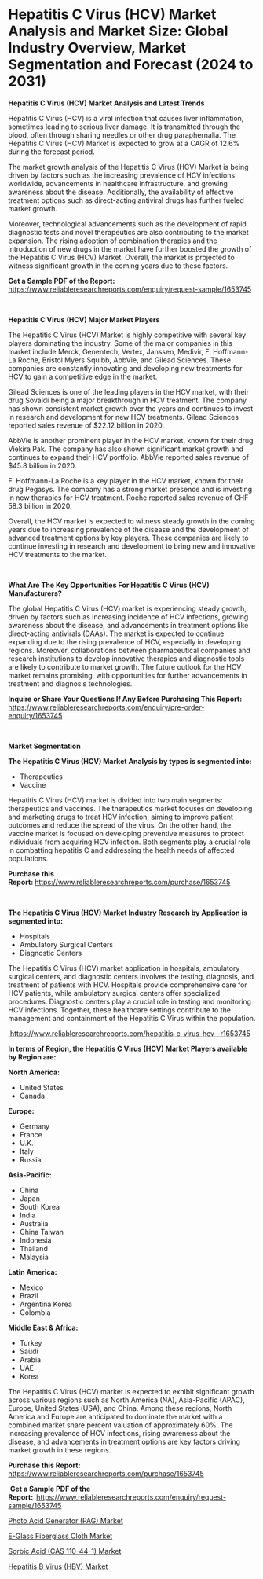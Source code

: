 <p><h1>Hepatitis C Virus (HCV) Market Analysis and Market Size: Global Industry Overview, Market Segmentation and Forecast (2024 to 2031)</h1></p><p><strong>Hepatitis C Virus (HCV) Market Analysis and Latest Trends</strong></p>
<p><p>Hepatitis C Virus (HCV) is a viral infection that causes liver inflammation, sometimes leading to serious liver damage. It is transmitted through the blood, often through sharing needles or other drug paraphernalia. The Hepatitis C Virus (HCV) Market is expected to grow at a CAGR of 12.6% during the forecast period.</p><p>The market growth analysis of the Hepatitis C Virus (HCV) Market is being driven by factors such as the increasing prevalence of HCV infections worldwide, advancements in healthcare infrastructure, and growing awareness about the disease. Additionally, the availability of effective treatment options such as direct-acting antiviral drugs has further fueled market growth.</p><p>Moreover, technological advancements such as the development of rapid diagnostic tests and novel therapeutics are also contributing to the market expansion. The rising adoption of combination therapies and the introduction of new drugs in the market have further boosted the growth of the Hepatitis C Virus (HCV) Market. Overall, the market is projected to witness significant growth in the coming years due to these factors.</p></p>
<p><strong>Get a Sample PDF of the Report:&nbsp;</strong> <a href="https://www.reliableresearchreports.com/enquiry/request-sample/1653745">https://www.reliableresearchreports.com/enquiry/request-sample/1653745</a></p>
<p>&nbsp;</p>
<p><strong>Hepatitis C Virus (HCV) Major Market Players</strong></p>
<p><p>The Hepatitis C Virus (HCV) Market is highly competitive with several key players dominating the industry. Some of the major companies in this market include Merck, Genentech, Vertex, Janssen, Medivir, F. Hoffmann-La Roche, Bristol Myers Squibb, AbbVie, and Gilead Sciences. These companies are constantly innovating and developing new treatments for HCV to gain a competitive edge in the market.</p><p>Gilead Sciences is one of the leading players in the HCV market, with their drug Sovaldi being a major breakthrough in HCV treatment. The company has shown consistent market growth over the years and continues to invest in research and development for new HCV treatments. Gilead Sciences reported sales revenue of $22.12 billion in 2020.</p><p>AbbVie is another prominent player in the HCV market, known for their drug Viekira Pak. The company has also shown significant market growth and continues to expand their HCV portfolio. AbbVie reported sales revenue of $45.8 billion in 2020.</p><p>F. Hoffmann-La Roche is a key player in the HCV market, known for their drug Pegasys. The company has a strong market presence and is investing in new therapies for HCV treatment. Roche reported sales revenue of CHF 58.3 billion in 2020.</p><p>Overall, the HCV market is expected to witness steady growth in the coming years due to increasing prevalence of the disease and the development of advanced treatment options by key players. These companies are likely to continue investing in research and development to bring new and innovative HCV treatments to the market.</p></p>
<p>&nbsp;</p>
<p><strong>What Are The Key Opportunities For Hepatitis C Virus (HCV) Manufacturers?</strong></p>
<p><p>The global Hepatitis C Virus (HCV) market is experiencing steady growth, driven by factors such as increasing incidence of HCV infections, growing awareness about the disease, and advancements in treatment options like direct-acting antivirals (DAAs). The market is expected to continue expanding due to the rising prevalence of HCV, especially in developing regions. Moreover, collaborations between pharmaceutical companies and research institutions to develop innovative therapies and diagnostic tools are likely to contribute to market growth. The future outlook for the HCV market remains promising, with opportunities for further advancements in treatment and diagnosis technologies.</p></p>
<p><strong>Inquire or Share Your Questions If Any Before Purchasing This Report:</strong> <a href="https://www.reliableresearchreports.com/enquiry/pre-order-enquiry/1653745">https://www.reliableresearchreports.com/enquiry/pre-order-enquiry/1653745</a></p>
<p>&nbsp;</p>
<p><strong>Market Segmentation</strong></p>
<p><strong>The Hepatitis C Virus (HCV) Market Analysis by types is segmented into:</strong></p>
<p><ul><li>Therapeutics</li><li>Vaccine</li></ul></p>
<p><p>Hepatitis C Virus (HCV) market is divided into two main segments: therapeutics and vaccines. The therapeutics market focuses on developing and marketing drugs to treat HCV infection, aiming to improve patient outcomes and reduce the spread of the virus. On the other hand, the vaccine market is focused on developing preventive measures to protect individuals from acquiring HCV infection. Both segments play a crucial role in combatting hepatitis C and addressing the health needs of affected populations.</p></p>
<p><strong>Purchase this Report:&nbsp;</strong><a href="https://www.reliableresearchreports.com/purchase/1653745">https://www.reliableresearchreports.com/purchase/1653745</a></p>
<p>&nbsp;</p>
<p><strong>The Hepatitis C Virus (HCV) Market Industry Research by Application is segmented into:</strong></p>
<p><ul><li>Hospitals</li><li>Ambulatory Surgical Centers</li><li>Diagnostic Centers</li></ul></p>
<p><p>The Hepatitis C Virus (HCV) market application in hospitals, ambulatory surgical centers, and diagnostic centers involves the testing, diagnosis, and treatment of patients with HCV. Hospitals provide comprehensive care for HCV patients, while ambulatory surgical centers offer specialized procedures. Diagnostic centers play a crucial role in testing and monitoring HCV infections. Together, these healthcare settings contribute to the management and containment of the Hepatitis C Virus within the population.</p></p>
<p><a href="https://www.reliableresearchreports.com/hepatitis-c-virus-hcv--r1653745">&nbsp;https://www.reliableresearchreports.com/hepatitis-c-virus-hcv--r1653745</a></p>
<p><strong>In terms of Region, the Hepatitis C Virus (HCV) Market Players available by Region are:</strong></p>
<p>
    <p> <strong> North America: </strong>
        <ul>
            <li>United States</li>
            <li>Canada</li>
        </ul>
        </p> 
    <p> <strong> Europe: </strong>
        <ul>
            <li>Germany</li>
            <li>France</li>
            <li>U.K.</li>
            <li>Italy</li>
            <li>Russia</li>
        </ul>
        </p> 
    <p> <strong> Asia-Pacific: </strong>
        <ul>
            <li>China</li>
            <li>Japan</li>
            <li>South Korea</li>
            <li>India</li>
            <li>Australia</li>
            <li>China Taiwan</li>
            <li>Indonesia</li>
            <li>Thailand</li>
            <li>Malaysia</li>
        </ul>
        </p> 
    <p> <strong> Latin America: </strong>
        <ul>
            <li>Mexico</li>
            <li>Brazil</li>
            <li>Argentina Korea</li>
            <li>Colombia</li>
        </ul>
        </p> 
    <p> <strong> Middle East & Africa: </strong>
        <ul>
            <li>Turkey</li>
            <li>Saudi</li>
            <li>Arabia</li>
            <li>UAE</li>
            <li>Korea</li>
        </ul>
    </p>
    </p>
<p><p>The Hepatitis C Virus (HCV) market is expected to exhibit significant growth across various regions such as North America (NA), Asia-Pacific (APAC), Europe, United States (USA), and China. Among these regions, North America and Europe are anticipated to dominate the market with a combined market share percent valuation of approximately 60%. The increasing prevalence of HCV infections, rising awareness about the disease, and advancements in treatment options are key factors driving market growth in these regions.</p></p>
<p><strong>Purchase this Report: </strong><a href="https://www.reliableresearchreports.com/purchase/1653745">https://www.reliableresearchreports.com/purchase/1653745</a></p>
<p>&nbsp;<strong>Get a Sample PDF of the Report:&nbsp;&nbsp;</strong><a href="https://www.reliableresearchreports.com/enquiry/request-sample/1653745">https://www.reliableresearchreports.com/enquiry/request-sample/1653745</a></p>
<p><strong></strong></p>
<p><p><a href="https://issuu.com/reportprime-2/docs/photo-acid-generator-pag-market-size-2030.pptx">Photo Acid Generator (PAG) Market</a></p><p><a href="https://issuu.com/reportprime-2/docs/e-glass-fiberglass-cloth-market-size-2030.pptx">E-Glass Fiberglass Cloth Market</a></p><p><a href="https://issuu.com/reportprime-2/docs/sorbic-acid-cas-110-44-1-market-size-2030.pptx">Sorbic Acid (CAS 110-44-1) Market</a></p><p><a href="https://github.com/maudAbbott7/Market-Research-Report-List-1/blob/main/hepatitis-b-virus-hbv-market.md">Hepatitis B Virus (HBV) Market</a></p></p>